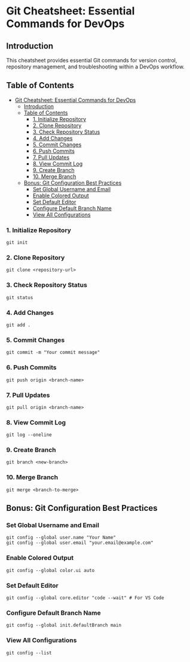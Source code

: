 # Git Cheatsheet: Essential Commands for DevOps

## Introduction
This cheatsheet provides essential Git commands for version control, repository management, and troubleshooting within a DevOps workflow.

## Table of Contents
- [Git Cheatsheet: Essential Commands for DevOps](#git-cheatsheet-essential-commands-for-devops)
  - [Introduction](#introduction)
  - [Table of Contents](#table-of-contents)
    - [1. Initialize Repository](#1-initialize-repository)
    - [2. Clone Repository](#2-clone-repository)
    - [3. Check Repository Status](#3-check-repository-status)
    - [4. Add Changes](#4-add-changes)
    - [5. Commit Changes](#5-commit-changes)
    - [6. Push Commits](#6-push-commits)
    - [7. Pull Updates](#7-pull-updates)
    - [8. View Commit Log](#8-view-commit-log)
    - [9. Create Branch](#9-create-branch)
    - [10. Merge Branch](#10-merge-branch)
  - [Bonus: Git Configuration Best Practices](#bonus-git-configuration-best-practices)
    - [Set Global Username and Email](#set-global-username-and-email)
    - [Enable Colored Output](#enable-colored-output)
    - [Set Default Editor](#set-default-editor)
    - [Configure Default Branch Name](#configure-default-branch-name)
    - [View All Configurations](#view-all-configurations)

<a id="initialize-repository"></a>
### 1. Initialize Repository  
```
git init
```

<a id="clone-repository"></a>
### 2. Clone Repository  
```
git clone <repository-url>
```

<a id="check-repository-status"></a>
### 3. Check Repository Status  
```
git status
```

<a id="add-changes"></a>
### 4. Add Changes  
```
git add .
```

<a id="commit-changes"></a>
### 5. Commit Changes  
```
git commit -m "Your commit message"
```

<a id="push-commits"></a>
### 6. Push Commits  
```
git push origin <branch-name>
```

<a id="pull-updates"></a>
### 7. Pull Updates  
```
git pull origin <branch-name>
```

<a id="view-commit-log"></a>
### 8. View Commit Log  
```
git log --oneline
```

<a id="create-branch"></a>
### 9. Create Branch  
```
git branch <new-branch>
```

<a id="merge-branch"></a>
### 10. Merge Branch  
```
git merge <branch-to-merge>
```

## Bonus: Git Configuration Best Practices

### Set Global Username and Email  
```
git config --global user.name "Your Name"
git config --global user.email "your.email@example.com"
```

### Enable Colored Output  
```
git config --global color.ui auto
```

### Set Default Editor  
```
git config --global core.editor "code --wait" # For VS Code
```

### Configure Default Branch Name  
```
git config --global init.defaultBranch main
```

### View All Configurations  
```
git config --list
```
